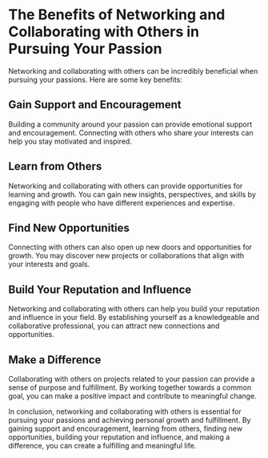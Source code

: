 The Benefits of Networking and Collaborating with Others in Pursuing Your Passion
======================================================================================================================================

Networking and collaborating with others can be incredibly beneficial when pursuing your passions. Here are some key benefits:

Gain Support and Encouragement
------------------------------

Building a community around your passion can provide emotional support and encouragement. Connecting with others who share your interests can help you stay motivated and inspired.

Learn from Others
-----------------

Networking and collaborating with others can provide opportunities for learning and growth. You can gain new insights, perspectives, and skills by engaging with people who have different experiences and expertise.

Find New Opportunities
----------------------

Connecting with others can also open up new doors and opportunities for growth. You may discover new projects or collaborations that align with your interests and goals.

Build Your Reputation and Influence
-----------------------------------

Networking and collaborating with others can help you build your reputation and influence in your field. By establishing yourself as a knowledgeable and collaborative professional, you can attract new connections and opportunities.

Make a Difference
-----------------

Collaborating with others on projects related to your passion can provide a sense of purpose and fulfillment. By working together towards a common goal, you can make a positive impact and contribute to meaningful change.

In conclusion, networking and collaborating with others is essential for pursuing your passions and achieving personal growth and fulfillment. By gaining support and encouragement, learning from others, finding new opportunities, building your reputation and influence, and making a difference, you can create a fulfilling and meaningful life.
